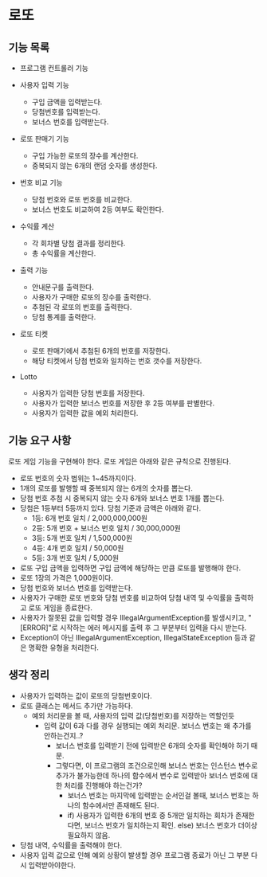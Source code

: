 # 로또

## 기능 목록
- 프로그램 컨트롤러 기능

- 사용자 입력 기능 <UserInput>
  - 구입 금액을 입력받는다. <getUserPurchaseAmount>
  - 당첨번호를 입력받는다. <getUserWinningNumbers>
  - 보너스 번호를 입력받는다. <getUserBonusNumber>

- 로또 판매기 기능 <LottoTicketGenerator>
  - 구입 가능한 로또의 장수를 계산한다. <calculateLottoTicketCount>
  - 중복되지 않는 6개의 랜덤 숫자를 생성한다. <generateLottoNumbers>

- 번호 비교 기능 <LottoNumberComparer>
  - 당첨 번호와 로또 번호를 비교한다. <compareWinningNumbers>
  - 보너스 번호도 비교하여 2등 여부도 확인한다. <containsBonusNumber>

- 수익률 계산 <LottoResultCalculator>
  - 각 회차별 당첨 결과를 정리한다. <calculateWinningResults>
  - 총 수익률을 계산한다. <calculateTotalProfitRate>

- 출력 기능 <LottoOutput>
  - 안내문구를 출력한다. <printGuidance>
  - 사용자가 구매한 로또의 장수를 출력한다.
  - 추첨된 각 로또의 번호를 출력한다.
  - 당첨 통계를 출력한다. <printWinningStatistics>

- 로또 티켓 <LottoTicket>
  - 로또 판매기에서 추첨된 6개의 번호를 저장한다.
  - 해당 티켓에서 당첨 번호와 일치하는 번호 갯수를 저장한다.

- Lotto
  - 사용자가 입력한 당첨 번호를 저장한다.
  - 사용자가 입력한 보너스 번호를 저장한 후 2등 여부를 판별한다.
  - 사용자가 입력한 값을 예외 처리한다.

## 기능 요구 사항
로또 게임 기능을 구현해야 한다. 로또 게임은 아래와 같은 규칙으로 진행된다.

- 로또 번호의 숫자 범위는 1~45까지이다.
- 1개의 로또를 발행할 때 중복되지 않는 6개의 숫자를 뽑는다.
- 당첨 번호 추첨 시 중복되지 않는 숫자 6개와 보너스 번호 1개를 뽑는다.
- 당첨은 1등부터 5등까지 있다. 당첨 기준과 금액은 아래와 같다.
    - 1등: 6개 번호 일치 / 2,000,000,000원
    - 2등: 5개 번호 + 보너스 번호 일치 / 30,000,000원
    - 3등: 5개 번호 일치 / 1,500,000원
    - 4등: 4개 번호 일치 / 50,000원
    - 5등: 3개 번호 일치 / 5,000원
- 로또 구입 금액을 입력하면 구입 금액에 해당하는 만큼 로또를 발행해야 한다.
- 로또 1장의 가격은 1,000원이다.
- 당첨 번호와 보너스 번호를 입력받는다.
- 사용자가 구매한 로또 번호와 당첨 번호를 비교하여 당첨 내역 및 수익률을 출력하고 로또 게임을 종료한다.
- 사용자가 잘못된 값을 입력할 경우 IllegalArgumentException를 발생시키고, 
  "[ERROR]"로 시작하는 에러 메시지를 출력 후 그 부분부터 입력을 다시 받는다.
- Exception이 아닌 IllegalArgumentException, IllegalStateException 등과 같은 명확한 유형을 처리한다.

## 생각 정리
- 사용자가 입력하는 값이 로또의 당첨번호이다.
- 로또 클래스는 메서드 추가만 가능하다.
  - 예외 처리문을 볼 때, 사용자의 입력 값(당첨번호)를 저장하는 역할인듯
    - 입력 값이 6과 다를 경우 실행되는 예외 처리문. 보너스 번호는 왜 추가를 안하는건지..?
      - 보너스 번호를 입력받기 전에 입력받은 6개의 숫자를 확인해야 하기 때문.
      - 그렇다면, 이 프로그램의 조건으로인해 보너스 번호는 인스턴스 변수로 추가가 불가능한데
        하나의 함수에서 변수로 입력받아 보너스 번호에 대한 처리를 진행해야 하는건가?
        - 보너스 번호는 마지막에 입력받는 순서인걸 볼때, 보너스 번호는 하나의 함수에서만 존재해도 된다.
        - if) 사용자가 입력한 6개의 번호 중 5개만 일치하는 회차가 존재한다면, 보너스 번호가 일치하는지 확인.
          else) 보너스 번호가 더이상 필요하지 않음.
- 당첨 내역, 수익률을 출력해야 한다.
- 사용자 입력 값으로 인해 예외 상황이 발생할 경우 프로그램 종료가 아닌 그 부분 다시 입력받아야한다.


